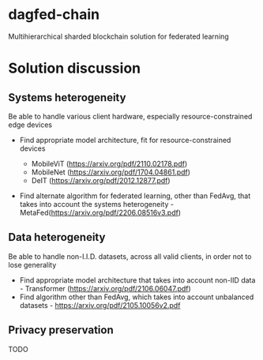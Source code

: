 # dagfed-chain
Multihierarchical sharded blockchain solution for federated learning

# Solution discussion

## Systems heterogeneity 

Be able to handle various client hardware, especially resource-constrained edge devices

* Find appropriate model architecture, fit for resource-constrained devices
  *  MobileViT (https://arxiv.org/pdf/2110.02178.pdf)
  *  MobileNet (https://arxiv.org/pdf/1704.04861.pdf)
  *  DeIT (https://arxiv.org/pdf/2012.12877.pdf)

* Find alternate algorithm for federated learning, other than FedAvg, that takes into account the systems heterogeneity - MetaFed(https://arxiv.org/pdf/2206.08516v3.pdf)

## Data heterogeneity

Be able to handle non-I.I.D. datasets, across all valid clients, in order not to lose generality

* Find appropriate model architecture that takes into account non-IID data - Transformer (https://arxiv.org/pdf/2106.06047.pdf)
* Find algorithm other than FedAvg, which takes into account unbalanced datasets - https://arxiv.org/pdf/2105.10056v2.pdf

## Privacy preservation

TODO
